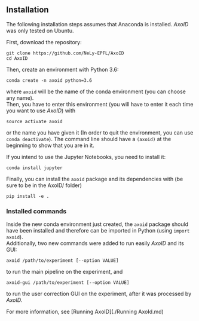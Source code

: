 ## Installation
The following installation steps assumes that Anaconda is installed. *AxoID* was only tested on Ubuntu.  

First, download the repository:
```
git clone https://github.com/NeLy-EPFL/AxoID
cd AxoID
```

Then, create an environment with Python 3.6:
```
conda create -n axoid python=3.6
```
where `axoid` will be the name of the conda environment (you can choose any name).  
Then, you have to enter this environment (you will have to enter it each time you want to use *AxoID*) with
```
source activate axoid
```
or the name you have given it (In order to quit the environment, you can use `conda deactivate`). The command line should have a `(axoid)` at the beginning to show that you are in it.

If you intend to use the Jupyter Notebooks, you need to install it:
```
conda install jupyter
```

Finally, you can install the `axoid` package and its dependencies with (be sure to be in the AxoID/ folder)
```
pip install -e .
```

### Installed commands
Inside the new conda environment just created, the `axoid` package should have been installed and therefore can be imported in Python (using `import axoid`).  
Additionally, two new commands were added to run easily *AxoID* and its GUI:
```
axoid /path/to/experiment [--option VALUE]
```
to run the main pipeline on the experiment, and
```
axoid-gui /path/to/experiment [--option VALUE]
```
to run the user correction GUI on the experiment, after it was processed by *AxoID*.

For more information, see [Running AxoID](./Running AxoId.md)
